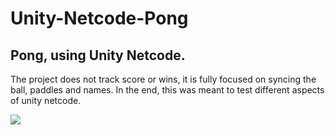 # Unity-Netcode-Pong
## Pong, using Unity Netcode.

The project does not track score or wins, it is fully focused on syncing the ball, paddles and names. In the end, this was meant to test different aspects of unity netcode.

![](https://github.com/Woreira/Unity-Netcode-Pong/blob/main/preview/netcode_pong_preview.png)  
